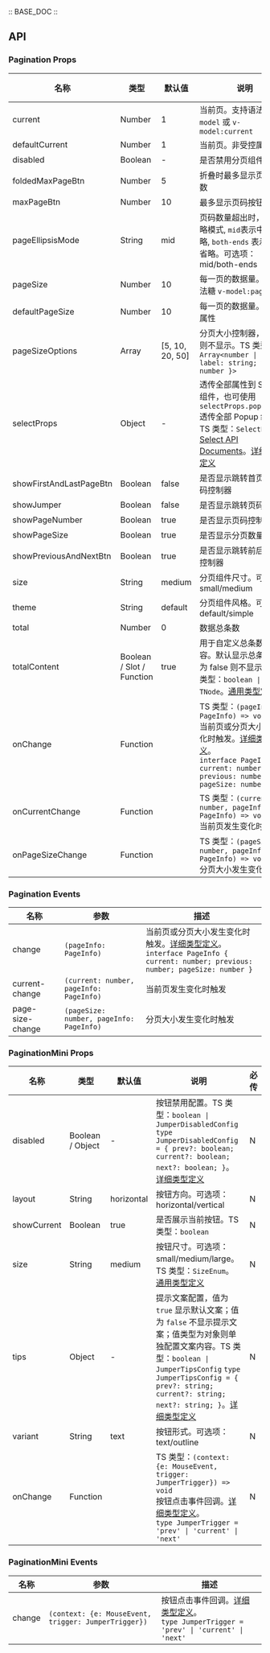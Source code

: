 :: BASE_DOC ::

## API

### Pagination Props

名称 | 类型 | 默认值 | 说明 | 必传
-- | -- | -- | -- | --
current | Number | 1 | 当前页。支持语法糖 `v-model` 或 `v-model:current` | N
defaultCurrent | Number | 1 | 当前页。非受控属性 | N
disabled | Boolean | - | 是否禁用分页组件 | N
foldedMaxPageBtn | Number | 5 | 折叠时最多显示页码按钮数 | N
maxPageBtn | Number | 10 | 最多显示页码按钮数 | N
pageEllipsisMode | String | mid | 页码数量超出时，前后省略模式, `mid`表示中间省略, `both-ends` 表示两端省略。可选项：mid/both-ends | N
pageSize | Number | 10 | 每一页的数据量。支持语法糖 `v-model:pageSize` | N
defaultPageSize | Number | 10 | 每一页的数据量。非受控属性 | N
pageSizeOptions | Array | [5, 10, 20, 50] | 分页大小控制器，值为 [] 则不显示。TS 类型：`Array<number \| { label: string; value: number }>` | N
selectProps | Object | - | 透传全部属性到 Select 组件，也可使用 `selectProps.popupProps` 透传全部 Popup 组件。TS 类型：`SelectProps`，[Select API Documents](./select?tab=api)。[详细类型定义](https://github.com/Tencent/tdesign-vue-next/tree/develop/src/pagination/type.ts) | N
showFirstAndLastPageBtn | Boolean | false | 是否显示跳转首页尾页页码控制器 | N
showJumper | Boolean | false | 是否显示跳转页码控制器 | N
showPageNumber | Boolean | true | 是否显示页码控制器 | N
showPageSize | Boolean | true | 是否显示分页数量控制器 | N
showPreviousAndNextBtn | Boolean | true | 是否显示跳转前后页页码控制器 | N
size | String | medium | 分页组件尺寸。可选项：small/medium | N
theme | String | default | 分页组件风格。可选项：default/simple | N
total | Number | 0 | 数据总条数 | N
totalContent | Boolean / Slot / Function | true | 用于自定义总条数呈现内容。默认显示总条数，值为 false 则不显示。TS 类型：`boolean \| TNode`。[通用类型定义](https://github.com/Tencent/tdesign-vue-next/blob/develop/src/common.ts) | N
onChange | Function |  | TS 类型：`(pageInfo: PageInfo) => void`<br/>当前页或分页大小发生变化时触发。[详细类型定义](https://github.com/Tencent/tdesign-vue-next/tree/develop/src/pagination/type.ts)。<br/>`interface PageInfo { current: number; previous: number; pageSize: number }`<br/> | N
onCurrentChange | Function |  | TS 类型：`(current: number, pageInfo: PageInfo) => void`<br/>当前页发生变化时触发 | N
onPageSizeChange | Function |  | TS 类型：`(pageSize: number, pageInfo: PageInfo) => void`<br/>分页大小发生变化时触发 | N

### Pagination Events

名称 | 参数 | 描述
-- | -- | --
change | `(pageInfo: PageInfo)` | 当前页或分页大小发生变化时触发。[详细类型定义](https://github.com/Tencent/tdesign-vue-next/tree/develop/src/pagination/type.ts)。<br/>`interface PageInfo { current: number; previous: number; pageSize: number }`<br/>
current-change | `(current: number, pageInfo: PageInfo)` | 当前页发生变化时触发
page-size-change | `(pageSize: number, pageInfo: PageInfo)` | 分页大小发生变化时触发

### PaginationMini Props

名称 | 类型 | 默认值 | 说明 | 必传
-- | -- | -- | -- | --
disabled | Boolean / Object | - | 按钮禁用配置。TS 类型：`boolean \| JumperDisabledConfig` `type JumperDisabledConfig = { prev?: boolean; current?: boolean; next?: boolean; }`。[详细类型定义](https://github.com/Tencent/tdesign-vue-next/tree/develop/src/pagination/type.ts) | N
layout | String | horizontal | 按钮方向。可选项：horizontal/vertical | N
showCurrent | Boolean | true | 是否展示当前按钮。TS 类型：`boolean` | N
size | String | medium | 按钮尺寸。可选项：small/medium/large。TS 类型：`SizeEnum`。[通用类型定义](https://github.com/Tencent/tdesign-vue-next/blob/develop/src/common.ts) | N
tips | Object | - | 提示文案配置，值为 `true` 显示默认文案；值为 `false` 不显示提示文案；值类型为对象则单独配置文案内容。TS 类型：`boolean \| JumperTipsConfig` `type JumperTipsConfig = { prev?: string; current?: string; next?: string; }`。[详细类型定义](https://github.com/Tencent/tdesign-vue-next/tree/develop/src/pagination/type.ts) | N
variant | String | text | 按钮形式。可选项：text/outline | N
onChange | Function |  | TS 类型：`(context: {e: MouseEvent, trigger: JumperTrigger}) => void`<br/>按钮点击事件回调。[详细类型定义](https://github.com/Tencent/tdesign-vue-next/tree/develop/src/pagination/type.ts)。<br/>`type JumperTrigger = 'prev' \| 'current' \| 'next'`<br/> | N

### PaginationMini Events

名称 | 参数 | 描述
-- | -- | --
change | `(context: {e: MouseEvent, trigger: JumperTrigger})` | 按钮点击事件回调。[详细类型定义](https://github.com/Tencent/tdesign-vue-next/tree/develop/src/pagination/type.ts)。<br/>`type JumperTrigger = 'prev' \| 'current' \| 'next'`<br/>
